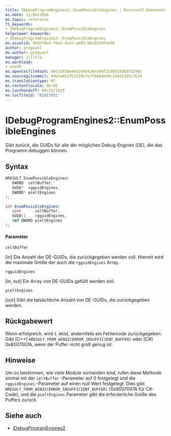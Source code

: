 ```yaml
---
title: IDebugProgramEngines2::EnumPossibleEngines | Microsoft-Dokumentation
ms.date: 11/04/2016
ms.topic: reference
f1_keywords:
- IDebugProgramEngines2::EnumPossibleEngines
helpviewer_keywords:
- IDebugProgramEngines2::EnumPossibleEngines
ms.assetid: 993d70a4-f6a5-4e47-a603-0b162b9fde00
author: gregvanl
ms.author: gregvanl
manager: jillfra
ms.workload:
- vssdk
ms.openlocfilehash: 9dc3185b644a1045428ead9f2c9851916df3249c
ms.sourcegitcommit: 94b3a052fb1229c7e7f8804b09c1d403385c7630
ms.translationtype: HT
ms.contentlocale: de-DE
ms.lasthandoff: 04/23/2019
ms.locfileid: "62917031"
---
```

# <a name="idebugprogramengines2enumpossibleengines"></a>IDebugProgramEngines2::EnumPossibleEngines
Gibt zurück, die GUIDs für alle der möglichen Debug-Engines (DE), die das Programm debuggen können.

## <a name="syntax"></a>Syntax

```cpp
HRESULT EnumPossibleEngines( 
   DWORD  celtBuffer,
   GUID*  rgguidEngines,
   DWORD* pceltEngines
);
```

```csharp
int EnumPossibleEngines( 
   uint      celtBuffer,
   GUID[]    rgguidEngines,
   ref DWORD pceltEngines
);
```

#### <a name="parameters"></a>Parameter
 `celtBuffer`

 [in] Die Anzahl der DE-GUIDs, die zurückgegeben werden soll. Hiermit wird die maximale Größe der auch die `rgguidEngines` Array.

 `rgguidEngines`

 [in, out] Ein Array von DE-GUIDs gefüllt werden soll.

 `pceltEngines`

 [out] Gibt die tatsächliche Anzahl von DE-GUIDs, die zurückgegeben werden.

## <a name="return-value"></a>Rückgabewert
 Wenn erfolgreich, wird `S_OK`ist, andernfalls ein Fehlercode zurückgegeben. Gibt [C++] `HRESULT_FROM_WIN32(ERROR_INSUFFICIENT_BUFFER)` oder [C#] 0x8007007A, wenn der Puffer nicht groß genug ist.

## <a name="remarks"></a>Hinweise
 Um zu bestimmen, wie viele Module vorhanden sind, rufen diese Methode einmal mit der `celtBuffer` -Parameter auf 0 festgelegt und die `rgguidEngines` -Parameter auf einen null-Wert festgelegt. Dies gibt `HRESULT_FROM_WIN32(ERROR_INSUFFICIENT_BUFFER)` (0x8007007A für C#-Code), und die `pceltEngines` Parameter gibt die erforderliche Größe des Puffers zurück.

## <a name="see-also"></a>Siehe auch
- [IDebugProgramEngines2](../../../extensibility/debugger/reference/idebugprogramengines2.md)